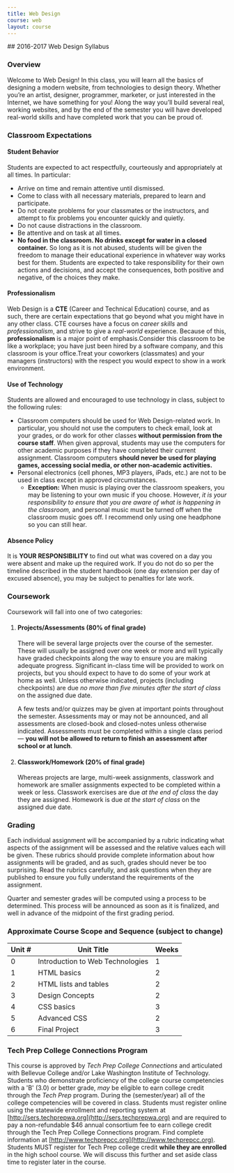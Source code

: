 ```yaml
---
title: Web Design
course: web
layout: course
---
```

<section markdown="1">
## 2016-2017 Web Design Syllabus

### Overview
Welcome to Web Design! In this class, you will learn all the basics of designing a modern website, from technologies to design theory. Whether you’re an artist, designer, programmer, marketer, or just interested in the Internet, we have something for you! Along the way you’ll build several real, working websites, and by the end of the semester you will have developed real-world skills and have completed work that you can be proud of.

### Classroom Expectations

#### Student Behavior
Students are expected to act respectfully, courteously and appropriately at all times.  In particular:

- Arrive on time and remain attentive until dismissed.
- Come to class with all necessary materials, prepared to learn and participate.
- Do not create problems for your classmates or the instructors, and attempt to fix problems you encounter quickly and quietly.
- Do not cause distractions in the classroom.
- Be attentive and on task at all times.
- **No food in the classroom. No drinks except for water in a closed container.**
So long as it is not abused, students will be given the freedom to manage their educational experience in whatever way works best for them. Students are expected to take responsibility for their own actions and decisions, and accept the consequences, both positive and negative, of the choices they make.

#### Professionalism
Web Design is a **CTE** (Career and Technical Education) course, and as such, there are certain expectations that go beyond what you might have in any other class. CTE courses have a focus on _career skills_ and _professionalism_, and strive to give a _real-world_ experience.  Because of this, **professionalism** is a major point of emphasis.Consider this classroom to be like a workplace; you have just been hired by a software company, and this classroom is your office.Treat your coworkers (classmates) and your managers (instructors) with the respect you would expect to show in a work environment.

#### Use of Technology
Students are allowed and encouraged to use technology in class, subject to the following rules:

- Classroom computers should be used for Web Design-related work. In particular, you should not use the computers to check email, look at your grades, or do work for other classes **without permission from the course staff**. When given approval, students may use the computers for other academic purposes if they have completed their current assignment. Classroom computers **should never be used for playing games, accessing social media, or other non-academic activities.**
- Personal electronics (cell phones, MP3 players, iPads, etc.) are not to be used in class except in approved circumstances.
  - **Exception:** When music is playing over the classroom speakers, you may be listening to your own music if you choose.  However, _it is your responsibility to ensure that you are aware of what is happening in the classroom,_ and personal music must be turned off when the classroom music goes off. I recommend only using one headphone so you can still hear.

#### Absence Policy
It is **YOUR RESPONSIBILITY** to find out what was covered on a day you were absent and make up the required work.  If you do not do so per the timeline described in the student handbook (one day extension per day of excused absence), you may be subject to penalties for late work.

### Coursework
Coursework will fall into one of two categories:

1. #### Projects/Assessments (80% of final grade)
    There will be several large projects over the course of the semester.  These will usually be assigned over one week or more and will typically have graded checkpoints along the way to ensure you are making adequate progress.  Significant in-class time will be provided to work on projects, but you should expect to have to do some of your work at home as well.  Unless otherwise indicated, projects (including checkpoints) are due _no more than five minutes after the start of class_ on the assigned due date.

    A few tests and/or quizzes may be given at important points throughout the semester.  Assessments may or may not be announced, and all assessments are closed-book and closed-notes unless otherwise indicated.  Assessments must be completed within a single class period— **you will not be allowed to return to finish an assessment after school or at lunch**.

2. #### Classwork/Homework (20% of final grade)
    Whereas projects are large, multi-week assignments, classwork and homework are smaller assignments expected to be completed within a week or less.  Classwork exercises are due _at the end of class_ the day they are assigned.  Homework is due _at the start of class_ on the assigned due date.

### Grading
Each individual assignment will be accompanied by a rubric indicating what aspects of the assignment will be assessed and the relative values each will be given. These rubrics should provide complete information about how assignments will be graded, and as such, grades should never be too surprising. Read the rubrics carefully, and ask questions when they are published to ensure you fully understand the requirements of the assignment.

Quarter and semester grades will be computed using a process to be determined. This process will be announced as soon as it is finalized, and well in advance of the midpoint of the first grading period.

### Approximate Course Scope and Sequence (subject to change)

| **Unit #** | **Unit Title** | **Weeks** |
| --- | --- | --- |
| 0 | Introduction to Web Technologies | 1 |
| 1 | HTML basics | 2 |
| 2 | HTML lists and tables | 2 |
| 3 | Design Concepts | 2 |
| 4 | CSS basics | 3 |
| 5 | Advanced CSS | 2 |
| 6 | Final Project | 3 |

### Tech Prep College Connections Program
This course is approved by _Tech Prep College Connections_ and articulated with Bellevue College and/or Lake Washington Institute of Technology. Students who demonstrate proficiency of the college course competencies with a 'B' (3.0) or better grade, _may_ be eligible to earn college credit through the _Tech Prep_ program. During the (semester/year) all of the college competencies will be covered in class. Students must register online using the statewide enrollment and reporting system at [http://sers.techprepwa.org](http://sers.techprepwa.org) and are required to pay a non-refundable $46 annual consortium fee to earn college credit through the Tech Prep College Connections program. Find complete information at [http://www.techprepcc.org](http://www.techprepcc.org). Students MUST register for Tech Prep college credit **while they are enrolled** in the high school course. We will discuss this further and set aside class time to register later in the course.
</section>
